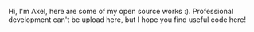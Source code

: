 Hi, I'm Axel, here are some of my open source works :). Professional development can't be upload here, but I hope you find useful code here!<!---
ideAxel/ideAxel is a ✨ special ✨ repository because its `README.md` (this file) appears on your GitHub profile.
You can click the Preview link to take a look at your changes.
--->
